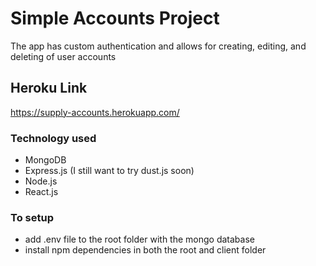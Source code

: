 # Simple Accounts Project
The app has custom authentication and allows for creating, editing, and deleting of user accounts

## Heroku Link
https://supply-accounts.herokuapp.com/

### Technology used
- MongoDB
- Express.js (I still want to try dust.js soon)
- Node.js
- React.js 

### To setup
- add .env file to the root folder with the mongo database
- install npm dependencies in both the root and client folder







